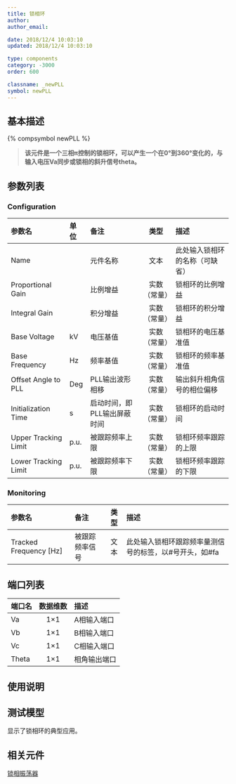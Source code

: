 ```yaml
---
title: 锁相环
author: 
author_email:

date: 2018/12/4 10:03:10
updated: 2018/12/4 10:03:10

type: components
category: -3000
order: 600

classname: _newPLL
symbol: newPLL
---
```

## 基本描述
{% compsymbol newPLL %}

> **该元件是一个三相π控制的锁相环，可以产生一个在0°到360°变化的，与输入电压Va同步或锁相的斜升信号theta。**

## 参数列表
### Configuration
| 参数名 | 单位 | 备注 | 类型 | 描述 |
| :--- | :--- | :--- | :--: | :--- |
| Name |  | 元件名称 | 文本 | 此处输入锁相环的名称（可缺省） |
| Proportional Gain |  | 比例增益 | 实数（常量） | 锁相环的比例增益 |
| Integral Gain |  | 积分增益 | 实数（常量） | 锁相环的积分增益 |
| Base Voltage | kV | 电压基值 | 实数（常量） | 锁相环的电压基准值 |
| Base Frequency | Hz | 频率基值 | 实数（常量） | 锁相环的频率基准值 |
| Offset Angle to PLL | Deg | PLL输出波形相移 | 实数（常量） | 输出斜升相角信号的相位偏移 |
| Initialization Time | s | 启动时间，即PLL输出屏蔽时间 | 实数（常量） | 锁相环的启动时间 |
| Upper Tracking Limit | p.u. | 被跟踪频率上限 | 实数（常量） | 锁相环频率跟踪的上限 |
| Lower Tracking Limit | p.u. | 被跟踪频率下限 | 实数（常量） | 锁相环频率跟踪的下限 |

### Monitoring
| 参数名 | 备注 | 类型 | 描述 |
| :--- | :--- | :--: | :--- |
| Tracked Frequency \[Hz\] | 被跟踪频率信号 | 文本 | 此处输入锁相环跟踪频率量测信号的标签，以#号开头，如#fa |


## 端口列表

| 端口名 | 数据维数 | 描述 |
| :--- | :--:  | :--- |
| Va | 1×1 | A相输入端口|                   
| Vb | 1×1 |B相输入端口 |                   
| Vc | 1×1 |C相输入端口 |                   
| Theta | 1×1 |相角输出端口 |                   

## 使用说明


## 测试模型
[<test name>](<test link>)显示了锁相环的典型应用。

## 相关元件

[锁相振荡器](/components/comp_newPLO.html)
